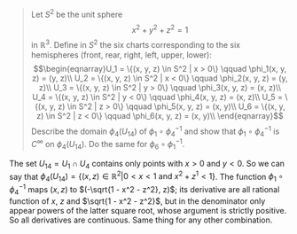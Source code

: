 > Let $S^2$ be the unit sphere $$x^2 + y^2 + z^2 = 1$$
in $\mathbb{R}^3$. Define in $S^2$ the six charts corresponding to the six hemispheres (front, rear, right, left, upper, lower): $$\begin{eqnarray}U_1 = \{(x, y, z) \in S^2 | x > 0\} \qquad \phi_1(x, y, z) = (y, z)\\ U_2 = \{(x, y, z) \in S^2 | x < 0\} \qquad \phi_2(x, y, z) = (y, z)\\ U_3 = \{(x, y, z) \in S^2 | y > 0\} \qquad \phi_3(x, y, z) = (x, z)\\ U_4 = \{(x, y, z) \in S^2 | y < 0\} \qquad \phi_4(x, y, z) = (x, z)\\ U_5 = \{(x, y, z) \in S^2 | z > 0\} \qquad \phi_5(x, y, z) = (x, y)\\ U_6 = \{(x, y, z) \in S^2 | z < 0\} \qquad \phi_6(x, y, z) = (x, y)\\ \end{eqnarray}$$
> Describe the domain $\phi_4(U_{14})$ of $\phi_1 \circ \phi^{-1}_4$ and show that $\phi_1 \circ \phi^{-1}_4$ is $C^\infty$ on $\phi_4(U_{14})$. Do the same for $\phi_6 \circ \phi^{-1}_1$.

The set $U_{14} = U_1 \cap U_4$ contains only points with $x>0$ and $y < 0$. So we can say that $\phi_4(U_{14}) = \{ (x, z) \in \mathbb R^2 | 0 < x < 1 \text{ and } x^2 + z^1 < 1 \}$. The function $\phi_1 \circ \phi_4^{-1}$ maps $(x, z)$ to $(-\sqrt{1 - x^2 - z^2}, z)$; its derivative are all rational function of $x$, $z$ and $\sqrt{1 - x^2 - z^2}$, but in the denominator only appear powers of the latter square root, whose argument is strictly positive. So all derivatives are continuous.
Same thing for any other combination.